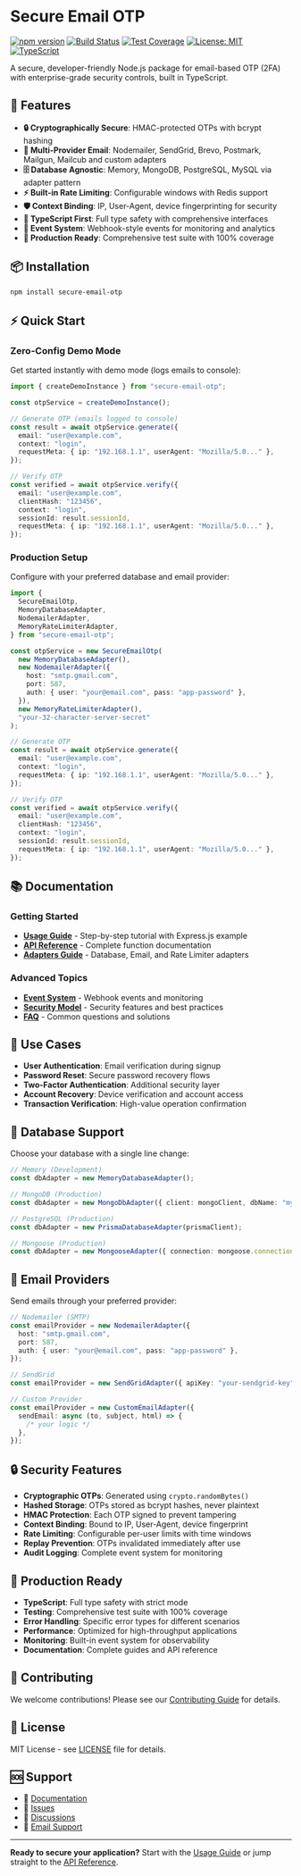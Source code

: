 # Secure Email OTP

[![npm version](https://badge.fury.io/js/secure-email-otp.svg)](https://badge.fury.io/js/secure-email-otp)
[![Build Status](https://github.com/yourusername/secure-email-otp/workflows/CI/badge.svg)](https://github.com/yourusername/secure-email-otp/actions)
[![Test Coverage](https://codecov.io/gh/yourusername/secure-email-otp/branch/main/graph/badge.svg)](https://codecov.io/gh/yourusername/secure-email-otp)
[![License: MIT](https://img.shields.io/badge/License-MIT-yellow.svg)](https://opensource.org/licenses/MIT)
[![TypeScript](https://img.shields.io/badge/TypeScript-5.2-blue.svg)](https://www.typescriptlang.org/)

A secure, developer-friendly Node.js package for email-based OTP (2FA) with enterprise-grade security controls, built in TypeScript.

## 🚀 Features

- **🔒 Cryptographically Secure**: HMAC-protected OTPs with bcrypt hashing
- **📧 Multi-Provider Email**: Nodemailer, SendGrid, Brevo, Postmark, Mailgun, Mailcub and custom adapters
- **🗄️ Database Agnostic**: Memory, MongoDB, PostgreSQL, MySQL via adapter pattern
- **⚡ Built-in Rate Limiting**: Configurable windows with Redis support
- **🛡️ Context Binding**: IP, User-Agent, device fingerprinting for security
- **📱 TypeScript First**: Full type safety with comprehensive interfaces
- **🎯 Event System**: Webhook-style events for monitoring and analytics
- **🧪 Production Ready**: Comprehensive test suite with 100% coverage

## 📦 Installation

```bash
npm install secure-email-otp
```

## ⚡ Quick Start

### Zero-Config Demo Mode

Get started instantly with demo mode (logs emails to console):

```typescript
import { createDemoInstance } from "secure-email-otp";

const otpService = createDemoInstance();

// Generate OTP (emails logged to console)
const result = await otpService.generate({
  email: "user@example.com",
  context: "login",
  requestMeta: { ip: "192.168.1.1", userAgent: "Mozilla/5.0..." },
});

// Verify OTP
const verified = await otpService.verify({
  email: "user@example.com",
  clientHash: "123456",
  context: "login",
  sessionId: result.sessionId,
  requestMeta: { ip: "192.168.1.1", userAgent: "Mozilla/5.0..." },
});
```

### Production Setup

Configure with your preferred database and email provider:

```typescript
import {
  SecureEmailOtp,
  MemoryDatabaseAdapter,
  NodemailerAdapter,
  MemoryRateLimiterAdapter,
} from "secure-email-otp";

const otpService = new SecureEmailOtp(
  new MemoryDatabaseAdapter(),
  new NodemailerAdapter({
    host: "smtp.gmail.com",
    port: 587,
    auth: { user: "your@email.com", pass: "app-password" },
  }),
  new MemoryRateLimiterAdapter(),
  "your-32-character-server-secret"
);

// Generate OTP
const result = await otpService.generate({
  email: "user@example.com",
  context: "login",
  requestMeta: { ip: "192.168.1.1", userAgent: "Mozilla/5.0..." },
});

// Verify OTP
const verified = await otpService.verify({
  email: "user@example.com",
  clientHash: "123456",
  context: "login",
  sessionId: result.sessionId,
  requestMeta: { ip: "192.168.1.1", userAgent: "Mozilla/5.0..." },
});
```

## 📚 Documentation

### Getting Started

- **[Usage Guide](./USAGE.md)** - Step-by-step tutorial with Express.js example
- **[API Reference](./API.md)** - Complete function documentation
- **[Adapters Guide](./ADAPTERS.md)** - Database, Email, and Rate Limiter adapters

### Advanced Topics

- **[Event System](./EVENTS.md)** - Webhook events and monitoring
- **[Security Model](./SECURITY.md)** - Security features and best practices
- **[FAQ](./FAQ.md)** - Common questions and solutions

## 🎯 Use Cases

- **User Authentication**: Email verification during signup
- **Password Reset**: Secure password recovery flows
- **Two-Factor Authentication**: Additional security layer
- **Account Recovery**: Device verification and account access
- **Transaction Verification**: High-value operation confirmation

## 🔧 Database Support

Choose your database with a single line change:

```typescript
// Memory (Development)
const dbAdapter = new MemoryDatabaseAdapter();

// MongoDB (Production)
const dbAdapter = new MongoDbAdapter({ client: mongoClient, dbName: "myapp" });

// PostgreSQL (Production)
const dbAdapter = new PrismaDatabaseAdapter(prismaClient);

// Mongoose (Production)
const dbAdapter = new MongooseAdapter({ connection: mongoose.connection });
```

## 📧 Email Providers

Send emails through your preferred provider:

```typescript
// Nodemailer (SMTP)
const emailProvider = new NodemailerAdapter({
  host: "smtp.gmail.com",
  port: 587,
  auth: { user: "your@email.com", pass: "app-password" },
});

// SendGrid
const emailProvider = new SendGridAdapter({ apiKey: "your-sendgrid-key" });

// Custom Provider
const emailProvider = new CustomEmailAdapter({
  sendEmail: async (to, subject, html) => {
    /* your logic */
  },
});
```

## 🔒 Security Features

- **Cryptographic OTPs**: Generated using `crypto.randomBytes()`
- **Hashed Storage**: OTPs stored as bcrypt hashes, never plaintext
- **HMAC Protection**: Each OTP signed to prevent tampering
- **Context Binding**: Bound to IP, User-Agent, device fingerprint
- **Rate Limiting**: Configurable per-user limits with time windows
- **Replay Prevention**: OTPs invalidated immediately after use
- **Audit Logging**: Complete event system for monitoring

## 🚀 Production Ready

- **TypeScript**: Full type safety with strict mode
- **Testing**: Comprehensive test suite with 100% coverage
- **Error Handling**: Specific error types for different scenarios
- **Performance**: Optimized for high-throughput applications
- **Monitoring**: Built-in event system for observability
- **Documentation**: Complete guides and API reference

## 🤝 Contributing

We welcome contributions! Please see our [Contributing Guide](CONTRIBUTING.md) for details.

## 📄 License

MIT License - see [LICENSE](LICENSE) file for details.

## 🆘 Support

- 📖 [Documentation](./)
- 🐛 [Issues](https://github.com/yourusername/secure-email-otp/issues)
- 💬 [Discussions](https://github.com/yourusername/secure-email-otp/discussions)
- 📧 [Email Support](mailto:support@yourdomain.com)

---

**Ready to secure your application?** Start with the [Usage Guide](./USAGE.md) or jump straight to the [API Reference](./API.md).
